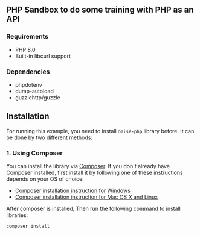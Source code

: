 ## PHP Sandbox to do some training with PHP as an API

### Requirements
 - PHP 8.0
 - Built-in libcurl support

### Dependencies
 * phpdotenv
 * dump-autoload
 * guzzlehttp/guzzle

## Installation
For running this example, you need to install `omise-php` library before. It can be done by two different methods:

### 1. Using Composer
You can install the library via [Composer](https://getcomposer.org/). If you don't already have Composer installed, first install it by following one of these instructions depends on your OS of choice:
* [Composer installation instruction for Windows](https://getcomposer.org/doc/00-intro.md#installation-windows)
* [Composer installation instruction for Mac OS X and Linux](https://getcomposer.org/doc/00-intro.md#installation-linux-unix-osx)

After composer is installed, Then run the following command to install libraries:

```
composer install
```
